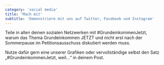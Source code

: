 ```yaml
---
category: 'social media'
title: 'Mach mit'
subtitle: 'Demonstriere mit uns auf Twitter, Facebook und Instagram'
---
```


Teile in allen deinen sozialen Netzwerken mit #GrundeinkommenJetzt, warum das Thema Grundeinkommen JETZT und nicht erst nach der Sommerpause im Petitionsausschuss diskutiert werden muss.

Nutze dafür gern eine unserer Grafiken oder vervollständige selbst den Satz „#GrundeinkommenJetzt, weil…“ in deinem Post.
